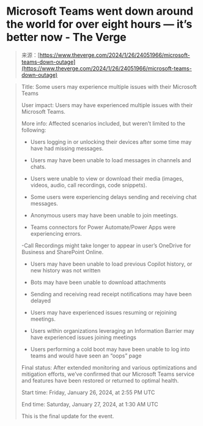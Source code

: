<!--yml
category: 未分类
date: 2024-05-27 15:13:51
-->

# Microsoft Teams went down around the world for over eight hours — it’s better now - The Verge

> 来源：[https://www.theverge.com/2024/1/26/24051966/microsoft-teams-down-outage](https://www.theverge.com/2024/1/26/24051966/microsoft-teams-down-outage)

> Title: Some users may experience multiple issues with their Microsoft Teams
> 
> User impact: Users may have experienced multiple issues with their Microsoft Teams.
> 
> More info: Affected scenarios included, but weren’t limited to the following:
> 
> - Users logging in or unlocking their devices after some time may have had missing messages.
> 
> - Users may have been unable to load messages in channels and chats.
> 
> - Users were unable to view or download their media (images, videos, audio, call recordings, code snippets).
> 
> - Some users were experiencing delays sending and receiving chat messages.
> 
> - Anonymous users may have been unable to join meetings.
> 
> - Teams connectors for Power Automate/Power Apps were experiencing errors.
> 
> -Call Recordings might take longer to appear in user’s OneDrive for Business and SharePoint Online.
> 
> - Users may have been unable to load previous Copilot history, or new history was not written
> 
> - Bots may have been unable to download attachments
> 
> - Sending and receiving read receipt notifications may have been delayed
> 
> - Users may have experienced issues resuming or rejoining meetings.
> 
> - Users within organizations leveraging an Information Barrier may have experienced issues joining meetings
> 
> - Users performing a cold boot may have been unable to log into teams and would have seen an “oops” page
> 
> Final status: After extended monitoring and various optimizations and mitigation efforts, we’ve confirmed that our Microsoft Teams service and features have been restored or returned to optimal health.
> 
> Start time: Friday, January 26, 2024, at 2:55 PM UTC
> 
> End time: Saturday, January 27, 2024, at 1:30 AM UTC
> 
> This is the final update for the event.